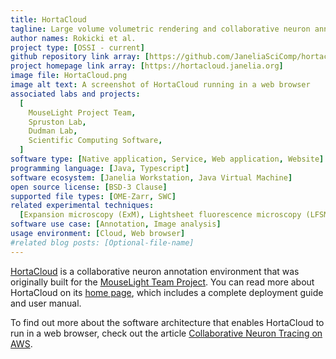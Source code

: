 ```yaml
---
title: HortaCloud
tagline: Large volume volumetric rendering and collaborative neuron annotation in the cloud
author names: Rokicki et al.
project type: [OSSI - current]
github repository link array: [https://github.com/JaneliaSciComp/hortacloud]
project homepage link array: [https://hortacloud.janelia.org]
image file: HortaCloud.png
image alt text: A screenshot of HortaCloud running in a web browser
associated labs and projects:
  [
    MouseLight Project Team,
    Spruston Lab,
    Dudman Lab,
    Scientific Computing Software,
  ]
software type: [Native application, Service, Web application, Website]
programming language: [Java, Typescript]
software ecosystem: [Janelia Workstation, Java Virtual Machine]
open source license: [BSD-3 Clause]
supported file types: [OME-Zarr, SWC]
related experimental techniques:
  [Expansion microscopy (ExM), Lightsheet fluorescence microscopy (LFSM)]
software use case: [Annotation, Image analysis]
usage environment: [Cloud, Web browser]
#related blog posts: [Optional-file-name]
---
```


[HortaCloud](https://hortacloud.janelia.org) is a collaborative neuron annotation environment that was originally built for the [MouseLight Team Project](https://www.janelia.org/project-team/mouselight). You can read more about HortaCloud on its [home page](https://hortacloud.janelia.org), which includes a complete deployment guide and user manual.

To find out more about the software architecture that enables HortaCloud to run in a web browser, check out the article [Collaborative Neuron Tracing on AWS](https://aws.amazon.com/blogs/desktop-and-application-streaming/collaborative-neuron-tracing-on-aws/).
